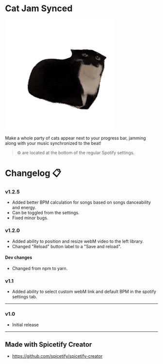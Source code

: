 # Cat Jam Synced

![preview](marketplace/preview.gif)

Make a whole party of cats appear next to your progress bar, jamming along with your music synchronized to the beat!

> ⚙ are located at the bottom of the regular Spotify settings.

# Changelog 📋

<h3>v1.2.5</h3>

- Added better BPM calculation for songs based on songs danceability and energy.
- Can be toggled from the settings.
- Fixed minor bugs.

<h3>v1.2.0</h3>

- Added ability to position and resize webM video to the left library.
- Changed "Reload" button label to a "Save and reload".

<h4>Dev changes </h4>

- Changed from npm to yarn.

<h3>v1.1</h3>

- Added ability to select custom webM link and default BPM in the spotify settings tab.

---

<h3>v1.0</h3>

- Initial release

---

## Made with Spicetify Creator

- https://github.com/spicetify/spicetify-creator

